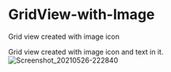 # GridView-with-Image
Grid view created with image icon

Grid view created with image icon and text in it.
![Screenshot_20210526-222840](https://user-images.githubusercontent.com/73543054/119702986-b446fe00-be73-11eb-9728-6dd59603917d.png)

